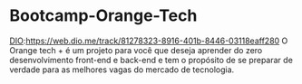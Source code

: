 # Bootcamp-Orange-Tech
[DIO](link):https://web.dio.me/track/81278323-8916-401b-8446-03118eaff280
O Orange tech + é um projeto para você que deseja aprender do zero desenvolvimento front-end e back-end e tem o propósito de se preparar de verdade para as melhores vagas do mercado de tecnologia.
